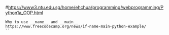 #https://www3.ntu.edu.sg/home/ehchua/programming/webprogramming/Python1a_OOP.html


```
Why to use __name__ and __main__
https://www.freecodecamp.org/news/if-name-main-python-example/
``